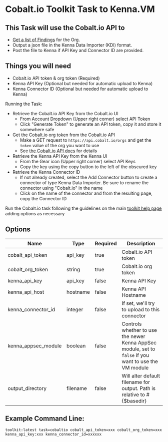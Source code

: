 # Cobalt.io Toolkit Task to Kenna.VM

## This Task will use the Cobalt.io API to

- [Get a list of Findings](https://docs.cobalt.io/#findings) for the Org.
- Output a json file in the Kenna Data Importer (KDI) format.
- Post the file to Kenna if API Key and Connector ID are provided.

## Things you will need

- Cobalt.io API token & org token (Required)
- Kenna API Key (Optional but needed for automatic upload to Kenna)
- Kenna Connector ID (Optional but needed for automatic upload to Kenna)

Running the Task:

- Retrieve the Cobalt.io API Key from the Cobalt.io UI
  - From Account Dropdown (Upper right corner) select API Token
  - Click "Generate Token" to generate an API token, copy it and store it somewhere safe
- Get the Cobalt.io org token from the Cobalt.io API
  - Make a GET request to `https://api.cobalt.io/orgs` and get the `token` value of the org you want to use
  - See [the Cobalt.io API docs](https://docs.cobalt.io) for details
- Retrieve the Kenna API Key from the Kenna UI
  - From the Gear icon (Upper right corner) select API Keys
  - Copy the key using the copy button to the left of the obscured key
- Retrieve the Kenna Connector ID
  - If not already created, select the Add Connector button to create a connector of type Kenna Data Importer. Be sure to rename the connector using "Cobalt.io" in the name
  - Click on the name of the connector and from the resulting page, copy the Connector ID

Run the Cobalt.io task following the guidelines on the main [toolkit help page](https://github.com/KennaPublicSamples/toolkit#calling-a-specific-task) adding options as necessary

## Options

| Name | Type | Required | Description |
| ---- | ---- | ---- | ---- |
| cobalt_api_token | api_key | true | Cobalt.io API token |
| cobalt_org_token | string | true | Cobalt.io org token |
| kenna_api_key | api_key | false | Kenna API Key |
| kenna_api_host | hostname | false | Kenna API Hostname |
| kenna_connector_id | integer | false | If set, we'll try to upload to this connector |
| kenna_appsec_module | boolean | false | Controls whether to use the newer Kenna AppSec module, set to `false` if you want to use the VM module |
| output_directory | filename | false | Will alter default filename for output. Path is relative to #{$basedir} |


## Example Command Line:

    toolkit:latest task=cobaltio cobalt_api_token=xxx cobalt_org_token=xxx kenna_api_key:xxx kenna_connector_id=xxxxxx
